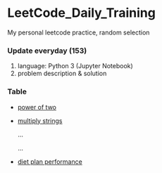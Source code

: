 # LeetCode_Daily_Training
My personal leetcode practice, random selection
### Update everyday (153)
1) language: Python 3 (Jupyter Notebook)
2) problem description & solution 
### Table
* [power of two](https://github.com/xlyue92/LeetCode_Daily_Training/blob/master/%20power%20of%20two.ipynb)
* [multiply strings](https://github.com/xlyue92/LeetCode_Daily_Training/blob/master/multiply%20strings.ipynb)

     ...
     
     ...
   
* [diet plan performance](https://github.com/xlyue92/LeetCode_Daily_Training/blob/master/diet%20plan%20performance.ipynb)
